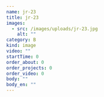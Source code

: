 ```yaml
---
name: jr-23
title: jr-23
images:
  - src: /images/uploads/jr-23.jpg
    alt: ""
category: B
kind: image
video: ""
startTime: 0
order_about: 0
order_projects: 0
order_video: 0
body: ""
body_en: ""
---
```

